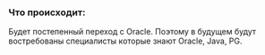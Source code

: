 ### Что происходит:
Будет постепенный переход с Oracle. Поэтому в будущем будут востребованы специалисты которые знают Oracle, Java, PG.